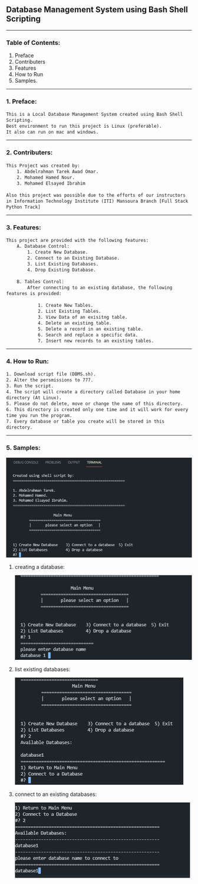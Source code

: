 ## **Database Management System using Bash Shell Scripting**

---

### Table of Contents:

1. Preface
2. Contributers
3. Features
4. How to Run
5. Samples.

---

### 1. Preface:

    This is a Local Database Management System created using Bash Shell Scripting.
    Best environment to run this project is Linux (preferable).
    It also can run on mac and windows.

---

### 2. Contributers:

    This Project was created by:
        1. Abdelrahman Tarek Awad Omar.
        2. Mohamed Hamed Nour.
        3. Mohamed Elsayed Ibrahim

    Also this project was possible due to the efforts of our instructors in Information Technology Institute (ITI) Mansoura Branch [Full Stack Python Track]

---

### 3. Features:

    This project are provided with the following features:
        A. Database Control:
            1. Create New Database.
            2. Connect to an Existing Database.
            3. List Existing Databases.
            4. Drop Existing Database.

        B. Tables Control:
            After connecting to an existing database, the following features is provided:

                1. Create New Tables.
                2. List Existing Tables.
                3. View Data of an exisitng table.
                4. Delete an existing table.
                5. Delete a record in an existing table.
                6. Search and replace a specific data.
                7. Insert new records to an existing tables.

---

### 4. How to Run:

    1. Download script file (DBMS.sh).
    2. Alter the persmissions to 777.
    3. Run the script.
    4. The script will create a directory called Database in your home directory (At Linux).
    5. Please do not delete, move or change the name of this directory.
    6. This directory is created only one time and it will work for every time you run the program.
    7. Every database or table you create will be stored in this directory.

---

### 5. Samples:

![main menu](https://github.com/abdelrahman35/ShellScriptProject/blob/main/samples/mainMenu.png)

1. creating a database:

   ![1](https://github.com/abdelrahman35/ShellScriptProject/blob/main/samples/1.png)

2. list existing databases:

   ![2](https://github.com/abdelrahman35/ShellScriptProject/blob/main/samples/2.png)

3. connect to an existing databases:

   ![3](https://github.com/abdelrahman35/ShellScriptProject/blob/main/samples/3.png)
